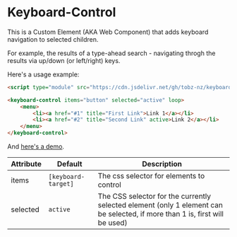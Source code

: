 # Keyboard-Control

This is a Custom Element (AKA Web Component) that adds keyboard navigation to selected children.

For example, the results of a type-ahead search - navigating throgh the results via up/down (or left/right) keys.

Here's a usage example:

```html
<script type="module" src="https://cdn.jsdelivr.net/gh/tobz-nz/keyboard-control/keyboard-control.js"></script>

<keyboard-control items="button" selected="active" loop>
    <menu>
        <li><a href="#1" title="First Link">Link 1</a></li>
        <li><a href="#2" title="Second Link" active>Link 2</a></li>
    </menu>
</keyboard-control>
```

And [here's a demo](https://tobz-nz.github.io/keyboard-control/index.html).

| Attribute | Default | Description |
| ----------|---------|------------ |
| items     | `[keyboard-target]` | The css selector for elements to control |
| selected  | `active` | The CSS selector for the currently selected element (only 1 element can be selected, if more than 1 is, first will be used) |